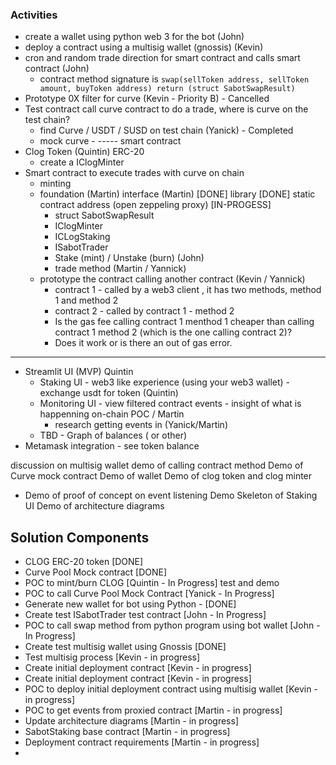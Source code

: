 ### Activities

* create a wallet using python web 3 for the bot (John)
* deploy a contract using a multisig wallet (gnossis) (Kevin)
* cron and random trade direction for smart contract and calls smart contract (John)
    * contract method signature is `swap(sellToken address, sellToken amount, buyToken address) return (struct SabotSwapResult)`
* Prototype 0X filter for curve (Kevin - Priority B) - Cancelled
* Test contract call curve contract to do a trade, where is curve on the test chain?
    * find Curve / USDT / SUSD on test chain (Yanick) - Completed
    * mock curve - 
----- smart contract    
* Clog Token (Quintin)  ERC-20
    * create a IClogMinter
* Smart contract to execute trades with curve on chain
   * minting
   * foundation (Martin)
      interface  (Martin) [DONE]
      library  [DONE]
      static contract address
      (open zeppeling proxy) [IN-PROGESS]
     * struct SabotSwapResult
     * IClogMinter
     * ICLogStaking
     * ISabotTrader
     * Stake (mint) / Unstake (burn)  (John)
     * trade method  (Martin / Yannick)
   * prototype the contract calling another contract (Kevin / Yannick)
       * contract 1 - called by a web3 client   , it has two methods, method 1 and method 2
       * contract 2 - called by contract 1 - method 2
       * Is the gas fee calling contract 1 menthod 1 cheaper than calling contract 1 method 2 (which is the one calling contract 2)?
       * Does it work or is there an out of gas error.
------ 
* Streamlit UI (MVP) Quintin
    * Staking UI - web3 like experience (using your web3 wallet) - exchange usdt for token (Quintin)
    * Monitoring UI - view filtered contract events - insight of what is happenning on-chain POC / Martin
        * research getting events in (Yanick/Martin)
    * TBD - Graph of balances ( or other)
* Metamask integration - see token balance

discussion on multisig wallet
demo of calling contract method
Demo of Curve mock contract
Demo of wallet
Demo of clog token and clog minter
* Demo of proof of concept on event listening
Demo Skeleton of Staking UI
Demo of architecture diagrams


## Solution Components
* CLOG ERC-20 token [DONE]
* Curve Pool Mock contract [DONE]
* POC to mint/burn CLOG [Quintin - In Progress] test and demo
* POC to call Curve Pool Mock Contract [Yanick - In Progress]
* Generate new wallet for bot using Python - [DONE]
* Create test ISabotTrader test contract [John - In Progress]
* POC to call swap method from python program using bot wallet [John - In Progress]
* Create test multisig wallet using Gnossis [DONE]
* Test multisig process [Kevin - in progress]
* Create initial deployment contract [Kevin - in progress]
* Create initial deployment contract [Kevin - in progress]
* POC to deploy initial deployment contract using multisig wallet [Kevin - in progress]
* POC to get events from proxied contract [Martin - in progress]
* Update architecture diagrams [Martin - in progress]
* SabotStaking base contract [Martin - in progress]
* Deployment contract requirements [Martin - in progress]
* 

